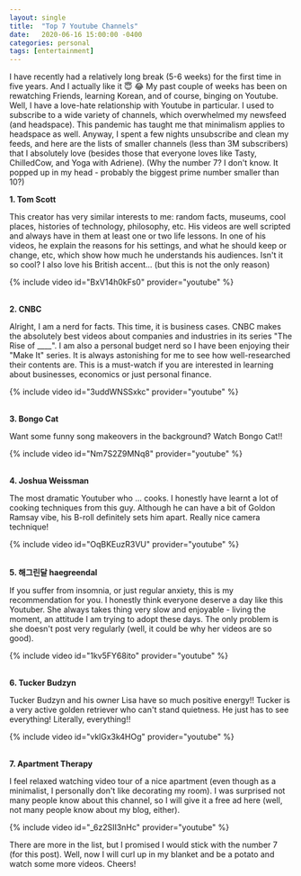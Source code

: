 ```yaml
---
layout: single
title:  "Top 7 Youtube Channels"
date:   2020-06-16 15:00:00 -0400
categories: personal
tags: [entertainment]
---
```


<p>I have recently had a relatively long break (5-6 weeks) for the first time in five years. And I actually like it &#128519; &#128514; My past couple of weeks has been on rewatching Friends, learning Korean, and of course, binging on Youtube. Well, I have a love-hate relationship with Youtube in particular. I used to subscribe to a wide variety of channels, which overwhelmed my newsfeed (and headspace). This pandemic has taught me that minimalism applies to headspace as well. Anyway, I spent a few nights unsubscribe and clean my feeds, and here are the lists of smaller channels (less than 3M subscribers) that I absolutely love (besides those that everyone loves like Tasty, ChilledCow, and Yoga with Adriene). (Why the number 7? I don't know. It popped up in my head - probably the biggest prime number smaller than 10?) </p>

<b> 1. Tom Scott </b>

This creator has very similar interests to me: random facts, museums, cool places, histories of technology, philosophy, etc. His videos are well scripted and always have in them at least one or two life lessons. In one of his videos, he explain the reasons for his settings, and what he should keep or change, etc, which show how much he understands his audiences. Isn't it so cool? I also love his British accent... (but this is not the only reason)

{% include video id="BxV14h0kFs0" provider="youtube" %}

<br>
<b> 2. CNBC </b>

Alright, I am a nerd for facts. This time, it is business cases. CNBC makes the absolutely best videos about companies and industries in its series "The Rise of ____". I am also a personal budget nerd so I have been enjoying their "Make It" series. It is always astonishing for me to see how well-researched their contents are. This is a must-watch if you are interested in learning about businesses, economics or just personal finance. 

{% include video id="3uddWNSSxkc" provider="youtube" %}

<br>
<b>3. Bongo Cat </b>

Want some funny song makeovers in the background? Watch Bongo Cat!!


{% include video id="Nm7S2Z9MNq8" provider="youtube" %}

<br>
<b>4. Joshua Weissman</b>

The most dramatic Youtuber who ... cooks. I honestly have learnt a lot of cooking techniques from this guy. Although he can have a bit of Goldon Ramsay vibe, his B-roll definitely sets him apart. Really nice camera technique!

{% include video id="OqBKEuzR3VU" provider="youtube" %}

<br>
<b>5. 해그린달 haegreendal</b>

If you suffer from insomnia, or just regular anxiety, this is my recommendation for you. I honestly think everyone deserve a day like this Youtuber. She always takes thing very slow and enjoyable - living the moment, an attitude I am trying to adopt these days. The only problem is she doesn't post very regularly (well, it could be why her videos are so good).

{% include video id="1kv5FY68ito" provider="youtube" %}

<br>
<b>6. Tucker Budzyn </b>

Tucker Budzyn and his owner Lisa have so much positive energy!! Tucker is a very active golden retriever who can't stand quietness. He just has to see everything! Literally, everything!!

{% include video id="vklGx3k4HOg" provider="youtube" %}

<br>
<b>7. Apartment Therapy </b>

I feel relaxed watching video tour of a nice apartment (even though as a minimalist, I personally don't like decorating my room). I was surprised not many people know about this channel, so I will give it a free ad here (well, not many people know about my blog, either). 

{% include video id="_6z2SII3nHc" provider="youtube" %}

There are more in the list, but I promised I would stick with the number 7 (for this post). Well, now I will curl up in my blanket and be a potato and watch some more videos. Cheers!








